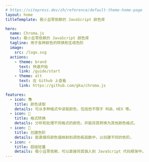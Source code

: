 ```yaml
---
# https://vitepress.dev/zh/reference/default-theme-home-page
layout: home
titleTemplate: 极小且零依赖的 JavaScript 颜色库

hero:
  name: Chroma.js
  text: 极小且零依赖的 JavaScript 颜色库
  tagline: 用于各种颜色的转换和生成色阶
  image:
    src: /logo.svg
  actions:
    - theme: brand
      text: 快速开始
      link: /guide/start
    - theme: alt
      text: 在 Github 上查看
      link: https://github.com/gka/chroma.js

features:
  - icon: 📚
    title: 颜色读取
    details: 可从多种格式中读取颜色，包括但不限于 RGB、HEX 等。
  - icon: 🚜
    title: 格式转换
    details: 分析和处理不同格式的颜色，并能将其转换为其他颜色格式。
  - icon: 🌈
    title: 创建色阶
    details: 能直接将颜色值映射到调色板函数中，以创建不同的色阶。
  - icon: ⭐️
    title: 超级轻量
    details: 极小且零依赖，可以直接将其插入到 JavaScript 代码框架中。
---
```


<style>
:root {
  --vp-home-hero-name-color: transparent;
  --vp-home-hero-name-background: -webkit-linear-gradient(-45deg, #E70816 15%, #E48F02 30%, #FFEA01 45%, #00A84D 60%, #007EC3 75%, #923E93 90%);

  --vp-home-hero-image-background-image: linear-gradient(0deg, #E70816 15%, #E48F02 30%, #00A84D 60%, #007EC3 75%);
  --vp-home-hero-image-filter: blur(40px);
}

@media (min-width: 640px) {
  :root {
    --vp-home-hero-image-filter: blur(56px);
  }
}

@media (min-width: 960px) {
  :root {
    --vp-home-hero-image-filter: blur(72px);
  }
}
</style>
